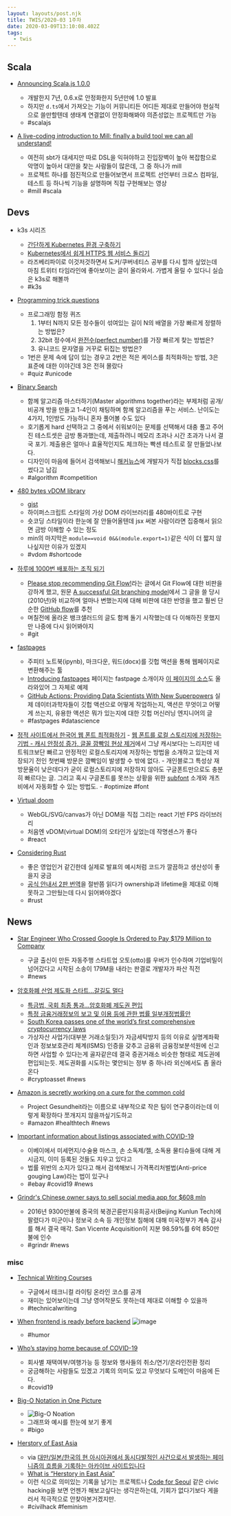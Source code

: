 ```yaml
---
layout: layouts/post.njk
title: TWIS/2020-03 1주차
date: 2020-03-09T13:10:08.402Z
tags:
  - twis
---
```



## Scala
- [Announcing Scala.js 1.0.0](https://www.scala-js.org/news/2020/02/25/announcing-scalajs-1.0.0/)
	- 개발한지 7년, 0.6.x로 안정화한지 5년만에 1.0 발표
	- 하지만 `d.ts`에서 가져오는 기능이 커뮤니티든 어디든 제대로 만들어야 현실적으로 쓸만할텐데 생태계 연결없이 안정화해봐야 의존성없는 프로젝트만 가능
	- #scalajs

- [A live-coding introduction to Mill: finally a build tool we can all understand!](https://youtube.com/watch?v=JHuFsrm_LQY)
	- 여전히 sbt가 대세지만 따로 DSL을 익혀야하고 진입장벽이 높아 복잡함으로 악명이 높아서 대안을 찾는 사람들이 많은데, 그 중 하나가 mill
	- 프로젝트 하나를 점진적으로 만들어보면서 프로젝트 선언부터 크로스 컴파일, 테스트 등 하나씩 기능을 설명하며 직접 구현해보는 영상
	- #mill #scala


## Devs
- k3s 시리즈
	- [간단하게 Kubernetes 환경 구축하기](https://si.mpli.st/dev/2020-01-01-easy-k8s-with-k3s/)
	- [Kubernetes에서 쉽게 HTTPS 웹 서비스 돌리기](https://si.mpli.st/dev/2020-03-01-k3s-https/)
	- 라즈베리파이로 이것저것하면서 도커/쿠버네티스 공부를 다시 할까 싶었는데 마침 트위터 타임라인에 좋아보이는 글이 올라와서. 가볍게 올릴 수 있다니 실습은 k3s로 해볼까
	- #k3s

- [Programming trick questions](https://qntm.org/trick)
	- 프로그래밍 함정 퀴즈
		1. 1부터 N까지 모든 정수들이 섞여있는 길이 N의 배열을 가장 빠르게 정렬하는 방법은?
		2. 32bit 정수에서 [완전수(perfect number)](https://en.wikipedia.org/wiki/Perfect_number)를 가장 빠르게 찾는 방법은?
		3. 유니코드 문자열을 거꾸로 뒤집는 방법은?
	- 1번은 문제 속에 답이 있는 경우고 2번은 적은 케이스를 최적화하는 방법, 3은 표준에 대한 이야긴데 3은 전혀 몰랐다
	- #quiz #unicode

- [Binary Search](https://binarysearch.io/)
	- 함께 알고리즘 마스터하기(Master algorithms together)라는 부제처럼 공개/비공개 방을 만들고 1-4인이 채팅하며 함께 알고리즘을 푸는 서비스. 난이도는 4가지, 1인방도 가능하니 혼자 풀어볼 수도 있다
	- 호기롭게 hard 선택하고 그 중에서 쉬워보이는 문제를 선택해서 대충 풀고 주어진 테스트셋은 금방 통과했는데, 제출하려니 메모리 초과나 시간 초과가 나서 결국 포기. 제출용은 얼마나 효율적인지도 체크하는 빡센 테스트로 잘 만들었나보다.
	- 디자인이 마음에 들어서 검색해보니 [해커뉴스](https://news.ycombinator.com/item?id=22164212)에 개발자가 직접 [blocks.css](https://thesephist.github.io/blocks.css/)를 썼다고 남김
	- #algorithm #competition

- [480 bytes vDOM library](https://twitter.com/_developit/status/1232891191110389760)
	- [gist](https://gist.github.com/developit/2038b141b31287faa663f410b6649a87)
	- 하이퍼스크립트 스타일의 가상 DOM 라이브러리를 480바이트로 구현
	- 숏코딩 스타일이라 한눈에 잘 안들어올텐데 jsx 써본 사람이라면 집중해서 읽으면 금방 이해할 수 있는 정도
	- min의 마지막은 `module==void 0&&(module.export=1)`같은 식이 더 짧지 않나싶지만 이유가 있겠지
	- #vdom #shortcode

- [하루에 1000번 배포하는 조직 되기](https://blog.banksalad.com/tech/become-an-organization-that-deploys-1000-times-a-day)
	- [Please stop recommending Git Flow!](https://georgestocker.com/2020/03/04/please-stop-recommending-git-flow/)라는 글에서 Git Flow에 대한 비판을 강하게 했고, 원문 [A successful Git branching model](https://nvie.com/posts/a-successful-git-branching-model/)에서 그 글을 쓸 당시(2010년)와 비교하며 얼마나 변했는지에 대해 비판에 대한 반영을 했고 훨씬 단순한 [GitHub flow](https://guides.github.com/introduction/flow/)를 추천
	- 며칠전에 올라온 뱅크샐러드의 글도 함께 돌기 시작했는데 다 이해하진 못했지만 나중에 다시 읽어봐야지
	- #git

- [fastpages](https://fastpages.fast.ai)
	- 주피터 노트북(ipynb), 마크다운, 워드(docx)를 깃헙 액션을 통해 웹페이지로 변환해주는 툴
	- [Introducing fastpages](https://fastpages.fast.ai/fastpages/jupyter/2020/02/21/introducing-fastpages.html) 페이지는 fastpage 소개이자 [이 페이지의 소스](https://github.com/fastai/fastpages/blob/master/_notebooks/2020-02-21-introducing-fastpages.ipynb)도 올라와있어 그 자체로 예제
	- [GitHub Actions: Providing Data Scientists With New Superpowers](https://fastpages.fast.ai/actions/markdown/2020/03/06/fastpages-actions.html) 실제 데이터과학자들이 깃헙 액션으로 어떻게 작업하는지, 액션은 무엇이고 어떻게 쓰는지, 유용한 액션은 뭐가 있는지에 대한 깃헙 머신러닝 엔지니어의 글
	- #fastpages #datascience

- [정적 사이트에서 한국어 웹 폰트 최적화하기](https://palindrom615.dev/optimizing-web-font)
		- [웹 폰트를 로컬 스토리지에 저장하는 기법 - 캐시 안정성 증가, 글꼴 깜빡임 현상 제거](https://mytory.net/2016/06/15/webfont-best-practice.html)에서 그냥 캐시보다는 느리지만 네트워크보단 빠르고 안정적인 로컬스토리지에 저장하는 방법을 소개하고 있는데 저장되기 전인 첫번째 방문은 깜빡임이 발생할 수 밖에 없다.
		- 개인블로그 특성상 재방문율이 낮은데다가 굳이 로컬스토리지에 저장하지 않아도 구글폰트만으로도 충분히 빠르다는 글. 그리고 혹시 구글폰트를 못쓰는 상황을 위한 [subfont](https://github.com/Munter/subfont) 소개와 개츠비에서 자동화할 수 있는 방법도.
		- #optimize #font

- [Virtual doom](https://github.com/ath92/virtual-doom)
	- WebGL/SVG/canvas가 아닌 DOM을 직접 그리는 react 기반 FPS 라이브러리
	- 처음엔 vDOM(virtual DOM)의 오타인가 싶었는데 작명센스가 좋다
	- #react

- [Considering Rust](https://youtube.com/watch?v=DnT-LUQgc7s)
	- 좋은 영업인거 같긴한데 실제로 발표의 예시처럼 코드가 깔끔하고 생산성이 좋을지 궁금
	- [공식 안내서 2판 번역](https://rinthel.github.io/rust-lang-book-ko)을 절반쯤 읽다가 ownership과 lifetime을 제대로 이해못하고 그만뒀는데 다시 읽어봐야겠다
	- #rust


## News
- [Star Engineer Who Crossed Google Is Ordered to Pay $179 Million to Company](https://www.nytimes.com/2020/03/04/technology/anthony-levandowski-google-uber.html)
	- 구글 출신이 만든 자동주행 스타트업 오토(otto)를 우버가 인수하며 기업비밀이 넘어갔다고 시작된 소송이 179M을 내라는 판결로 개발자가 파산 직전
	- #news

- [암호화폐 산업 제도화 스타트…갈길도 멀다](https://www.bloter.net/archives/373485)
	- [특금법, 국회 최종 통과…암호화폐 제도권 편입](https://www.coindeskkorea.com/news/articleView.html?idxno=70431)
	- [특정 금융거래정보의 보고 및 이용 등에 관한 법률 일부개정법률안](http://likms.assembly.go.kr/bill/billDetail.do?billId=PRC_S1W9V1R1K2Y5J1A5K3V1Z0L4X1H3W9)
	- [South Korea passes one of the world’s first comprehensive cryptocurrency laws](https://techcrunch.com/2020/03/05/south-korea-passes-one-of-the-worlds-first-comprehensive-cryptocurrency-laws)
	- 가상자산 사업가(대부분 거래소일듯)가 자금세탁방지 등의 이유로 실명계좌확인과 정보보호관리 체계(ISMS) 인증을 갖추고 금융위 금융정보분석원에 신고하면 사업할 수 있다는게 골자같은데 결국 증권거래소 비슷한 형태로 제도권에 편입되는듯. 제도권화를 시도하는 몇안되는 정부 중 하나라 외신에서도 좀 올라온다
	- #cryptoasset #news

- [Amazon is secretly working on a cure for the common cold](https://www.cnbc.com/2020/03/06/amazon-is-secretly-working-on-a-cure-for-the-common-cold.html)
	- Project Gesundheit라는 이름으로 내부적으로 작은 팀이 연구중이라는데 이렇게 확장하다 쪼개지지 않을까싶기도하고
	- #amazon #healthtech #news

- [Important information about listings associated with COVID-19](https://community.ebay.com/t5/Announcements/UPDATE-Important-information-about-listings-associated-with/ba-p/30734312)
	- 이베이에서 미세먼지/수술용 마스크, 손 소독제/젤, 소독용 물티슈들에 대해 게시금지, 이미 등록된 것들도 지우고 있다고
	- 법률 위반의 소지가 있다고 해서 검색해보니 가격폭리처벌법(Anti-price gouging Law)라는 법이 있구나
	- #ebay #covid19 #news

- [Grindr's Chinese owner says to sell social media app for $608 mln](https://www.reuters.com/article/us-grindr-m-a-investors-exclusive/grindrs-chinese-owner-says-to-sell-social-media-app-for-608-million-idUSKBN20T0IR)
	- 2016년 9300만불에 중국의 북경곤륜만지유희공사(Beijing Kunlun Tech)에 팔렸다가 미군이나 정보국 소속 등 개인정보 침해에 대해 미국정부가 계속 감사를 해서 결국 매각. San Vicente Acquisition이 지분 98.59%를 6억 850만불에 인수
	- #grindr #news


### misc
- [Technical Writing Courses](https://developers.google.com/tech-writing)
	- 구글에서 테크니컬 라이팅 온라인 코스를 공개
	- 재미는 있어보이는데 그냥 영어작문도 못하는데 제대로 이해할 수 있을까
	- #technicalwriting

- [When frontend is ready before backend](https://twitter.com/N_Tepluhina/status/1233333829223550977)
	![image](https://pbs.twimg.com/media/ER2ujOfWoAAbTus?format=jpg&name=orig)
	- #humor

- [Who’s staying home because of COVID-19](https://stayinghome.club)
	- 회사별 재택여부/여행가능 등 정보와 행사들의 취소/연기/온라인전환 정리
	- 궁금해하는 사람들도 있겠고 기록의 의미도 있고 무엇보다 도메인이 마음에 든다.
	- #covid19

- [Big-O Notation in One Picture](https://twitter.com/kamranahmedse/status/1235708842610212864)
	- ![Big-O Noation](https://pbs.twimg.com/media/ESYenbKWAAIf43p?format=jpg&name=orig)
	- 그래프와 예시를 한눈에 보기 좋게
	- #bigo

- [Herstory of East Asia](https://herstory-of-east-asia.netlify.com/)
	- via [대만/일본/한국의 현 아시아권에서 동시다발적인 사건으로서 발생하는 페미니즘의 흐름을 기록하는 아카이브 사이트입니다](https://twitter.com/constmoon/status/1236627621980430336)
	- [What is “Herstory in East Asia”](https://g0v.hackmd.io/EYSWYz8ZRB2oN6RHrVNf5g?view)
	- 이런 식으로 의미있는 기록을 남기는 프로젝트나 [Code for Seoul](http://codeforseoul.org/) 같은 civic hacking을 보면 언젠가 해보고싶다는 생각은하는데, 기회가 없다기보다 게을러서 적극적으로 안찾아본거겠지만.
	- #civilhack #feminism

